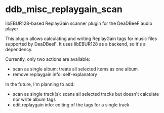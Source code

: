 # ddb_misc_replaygain_scan
libEBUR128-based ReplayGain scanner plugin for the DeaDBeeF audio player

This plugin allows calculating and writing ReplayGain tags for music files supported by DeaDBeeF. 
It uses libEBUR128 as a backend, so it's a dependency.

Currently, only two actions are available:

- scan as single album: treats all selected items as one album
- remove replaygain info: self-explanatory

In the future, I'm planning to add:

- scan as single track(s): scans all selected tracks but doesn't calculate nor write album tags
- edit replaygain info: editing of the tags for a single track
